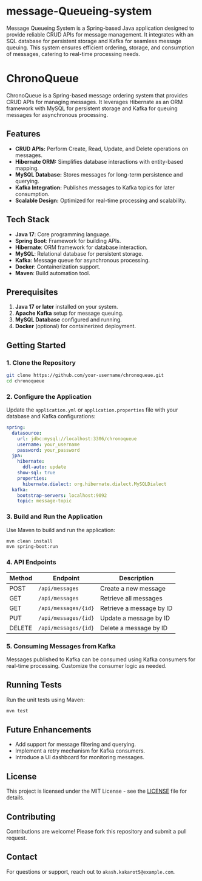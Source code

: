 # message-Queueing-system
Message Queueing System  is a Spring-based Java application designed to provide reliable CRUD APIs for message management. It integrates with an SQL database for persistent storage and Kafka for seamless message queuing. This system ensures efficient ordering, storage, and consumption of messages, catering to real-time processing needs.

# ChronoQueue

ChronoQueue is a Spring-based message ordering system that provides CRUD APIs for managing messages. It leverages Hibernate as an ORM framework with MySQL for persistent storage and Kafka for queuing messages for asynchronous processing.

## Features

- **CRUD APIs:** Perform Create, Read, Update, and Delete operations on messages.
- **Hibernate ORM:** Simplifies database interactions with entity-based mapping.
- **MySQL Database:** Stores messages for long-term persistence and querying.
- **Kafka Integration:** Publishes messages to Kafka topics for later consumption.
- **Scalable Design:** Optimized for real-time processing and scalability.

## Tech Stack

- **Java 17**: Core programming language.
- **Spring Boot**: Framework for building APIs.
- **Hibernate**: ORM framework for database interaction.
- **MySQL**: Relational database for persistent storage.
- **Kafka**: Message queue for asynchronous processing.
- **Docker**: Containerization support.
- **Maven**: Build automation tool.

## Prerequisites

1. **Java 17 or later** installed on your system.
2. **Apache Kafka** setup for message queuing.
3. **MySQL Database** configured and running.
4. **Docker** (optional) for containerized deployment.

## Getting Started

### 1. Clone the Repository
```bash
git clone https://github.com/your-username/chronoqueue.git
cd chronoqueue
```

### 2. Configure the Application
Update the `application.yml` or `application.properties` file with your database and Kafka configurations:
```yaml
spring:
  datasource:
    url: jdbc:mysql://localhost:3306/chronoqueue
    username: your_username
    password: your_password
  jpa:
    hibernate:
      ddl-auto: update
    show-sql: true
    properties:
      hibernate.dialect: org.hibernate.dialect.MySQLDialect
  kafka:
    bootstrap-servers: localhost:9092
    topic: message-topic
```

### 3. Build and Run the Application
Use Maven to build and run the application:
```bash
mvn clean install
mvn spring-boot:run
```

### 4. API Endpoints

| Method | Endpoint            | Description                  |
|--------|---------------------|------------------------------|
| POST   | `/api/messages`     | Create a new message         |
| GET    | `/api/messages`     | Retrieve all messages        |
| GET    | `/api/messages/{id}`| Retrieve a message by ID     |
| PUT    | `/api/messages/{id}`| Update a message by ID       |
| DELETE | `/api/messages/{id}`| Delete a message by ID       |

### 5. Consuming Messages from Kafka
Messages published to Kafka can be consumed using Kafka consumers for real-time processing. Customize the consumer logic as needed.

## Running Tests

Run the unit tests using Maven:
```bash
mvn test
```

## Future Enhancements

- Add support for message filtering and querying.
- Implement a retry mechanism for Kafka consumers.
- Introduce a UI dashboard for monitoring messages.

## License

This project is licensed under the MIT License - see the [LICENSE](LICENSE) file for details.

## Contributing

Contributions are welcome! Please fork this repository and submit a pull request.

## Contact

For questions or support, reach out to `akash.kakarot5@example.com`.
